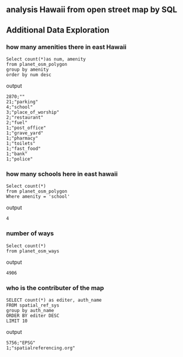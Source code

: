 ## analysis Hawaii from open street map by SQL ##

Additional Data Exploration
---

### how many amenities there in east Hawaii
```
Select count(*)as num, amenity
from planet_osm_polygon
group by amenity
order by num desc
```
output
```
2870;""
21;"parking"
4;"school"
3;"place_of_worship"
2;"restaurant"
2;"fuel"
1;"post_office"
1;"grave_yard"
1;"pharmacy"
1;"toilets"
1;"fast_food"
1;"bank"
1;"police"
```
### how many schools here in east hawaii
```
Select count(*)
from planet_osm_polygon
Where amenity = 'school'
```
output
```
4
```
### number of ways
```
Select count(*)
from planet_osm_ways
```
output
```
4906
```

### who is the contributer of the map
```
SELECT count(*) as editer, auth_name
FROM spatial_ref_sys
group by auth_name
ORDER BY editer DESC
LIMIT 10
```
output
```
5756;"EPSG"
1;"spatialreferencing.org"
```
